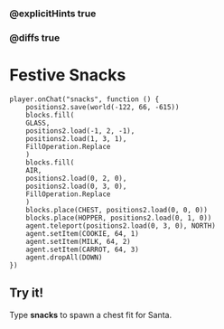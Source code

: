 ### @explicitHints true

### @diffs true

# Festive Snacks

```template
player.onChat("snacks", function () {
    positions2.save(world(-122, 66, -615))
    blocks.fill(
    GLASS,
    positions2.load(-1, 2, -1),
    positions2.load(1, 3, 1),
    FillOperation.Replace
    )
    blocks.fill(
    AIR,
    positions2.load(0, 2, 0),
    positions2.load(0, 3, 0),
    FillOperation.Replace
    )
    blocks.place(CHEST, positions2.load(0, 0, 0))
    blocks.place(HOPPER, positions2.load(0, 1, 0))
    agent.teleport(positions2.load(0, 3, 0), NORTH)
    agent.setItem(COOKIE, 64, 1)
    agent.setItem(MILK, 64, 2)
    agent.setItem(CARROT, 64, 3)
    agent.dropAll(DOWN)
})
```

## Try it!

Type **snacks** to spawn a chest fit for Santa.